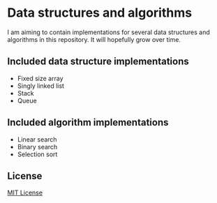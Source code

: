 # Data structures and algorithms
I am aiming to contain implementations for several data structures and algorithms in this repository.
It will hopefully grow over time.

## Included data structure implementations
- Fixed size array
- Singly linked list
- Stack
- Queue

## Included algorithm implementations
- Linear search
- Binary search
- Selection sort

## License
[MIT License](https://github.com/iozsaygi/dsaa/blob/main/LICENSE)